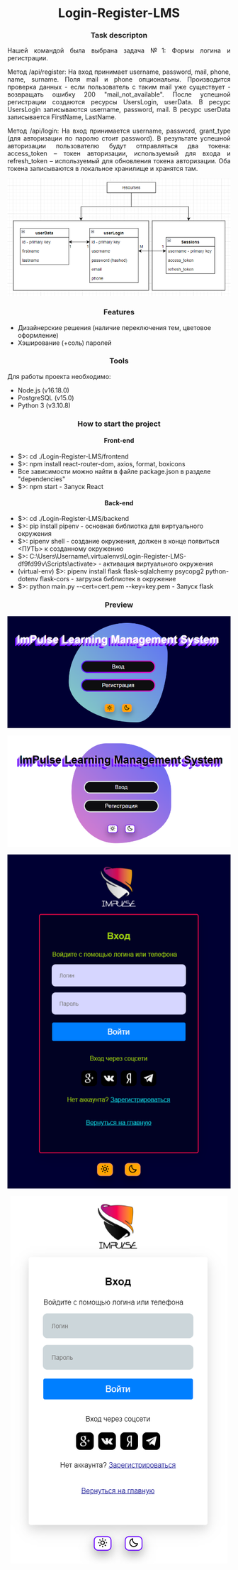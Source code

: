 <h1 align="center">Login-Register-LMS</h1>


<h3 align="center">Task descripton</h3>

<p align="justify">Нашей командой была выбрана задача №1: Формы логина и регистрации.</p>
<p align="justify">Метод /api/register: На вход принимает username, password, mail, phone, name, surname. Поля mail и phone опциональны. Производится проверка данных - если пользователь с таким mail уже существует - возвращать ошибку 200 "mail_not_available". После успешной регистрации создаются ресурсы UsersLogin, userData. В ресурс UsersLogin записываются username, password, mail. В ресурс userData записывается FirstName, LastName.</p>
<p align="justify">Метод /api/login: На вход принимается username, password, grant_type (для авторизации по паролю стоит password). В результате успешной авторизации пользователю будут отправляться два токена: access_token – токен авторизации, используемый для входа и refresh_token – используемый для обновления токена авторизации. Оба токена записываются в локальное хранилище и хранятся там.
</p>

<p align="center"><img src="diagramm.png" alt=""/></p>

<h3 align="center">Features</h3>
<ul>
  <li>Дизайнерские решения (наличие переключения тем, цветовое оформление)</li>
  <li>Хэширование (+соль) паролей</li>
</ul>

<h3 align="center">Tools</h3>
<p>Для работы проекта необходимо:</p>
<ul>
  <li>Node.js (v16.18.0)</li>
  <li>PostgreSQL (v15.0)</li>
  <li>Python 3 (v3.10.8)</li>
</ul>

<h3 align="center">How to start the project</h3>

<h4 align="center">Front-end</h4>
<ul>
  <li> $>: cd ./Login-Register-LMS/frontend</li>
  <li> $>: npm install react-router-dom, axios, format, boxicons</li>
  <li> Все зависимости можно найти в файле package.json в разделе "dependencies"</li>
  <li> $>: npm start - Запуск React</li>
</ul>

<h4 align="center">Back-end</h4>
<ul>
  <li> $>: cd ./Login-Register-LMS/backend</li>
  <li> $>: pip install pipenv - основная библиотка для виртуального окружения</li>
  <li> $>: pipenv shell - создание окружения, должен в конце появиться <ПУТЬ> к созданному окружению</li>
  <li> $>: C:\Users\Username\.virtualenvs\Login-Register-LMS-df9fd99v\Scripts\activate> - активация виртуального окружения</li>
  <li> (virtual-env) $>: pipenv install flask flask-sqlalchemy psycopg2 python-dotenv flask-cors - загрузка библиотек в окружение</li>
  <li> $>: python main.py --cert=cert.pem --key=key.pem - Запуск flask</li>
</ul>

<h3 align="center">Preview</h3>
<p align="center"><img src="home-page-dark.png" alt=""/></p>
<p align="center"><img src="home-page-white.png" alt=""/></p>
<p align="center"><img src="login-form-dark.png" alt=""/></p>
<p align="center"><img src="login-form-white.png" alt=""/></p>
